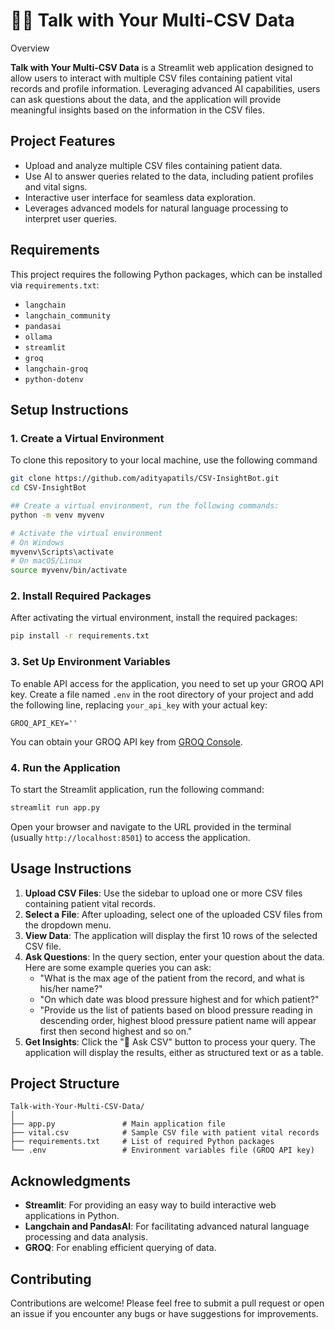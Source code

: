 # 👨‍💻 Talk with Your Multi-CSV Data

Overview

**Talk with Your Multi-CSV Data** is a Streamlit web application designed to allow users to interact with multiple CSV files containing patient vital records and profile information. Leveraging advanced AI capabilities, users can ask questions about the data, and the application will provide meaningful insights based on the information in the CSV files.



## Project Features

- Upload and analyze multiple CSV files containing patient data.
- Use AI to answer queries related to the data, including patient profiles and vital signs.
- Interactive user interface for seamless data exploration.
- Leverages advanced models for natural language processing to interpret user queries.

## Requirements

This project requires the following Python packages, which can be installed via `requirements.txt`:

- `langchain`
- `langchain_community`
- `pandasai`
- `ollama`
- `streamlit`
- `groq`
- `langchain-groq`
- `python-dotenv`

## Setup Instructions

### 1. Create a Virtual Environment

To clone this repository to your local machine, use the following command
```bash 
git clone https://github.com/adityapatils/CSV-InsightBot.git
cd CSV-InsightBot

## Create a virtual environment, run the following commands:
python -m venv myvenv

# Activate the virtual environment
# On Windows
myvenv\Scripts\activate
# On macOS/Linux
source myvenv/bin/activate
```

### 2. Install Required Packages

After activating the virtual environment, install the required packages:

```bash
pip install -r requirements.txt
```

### 3. Set Up Environment Variables

To enable API access for the application, you need to set up your GROQ API key. Create a file named `.env` in the root directory of your project and add the following line, replacing `your_api_key` with your actual key:

```
GROQ_API_KEY=''
```

You can obtain your GROQ API key from [GROQ Console](https://console.groq.com/keys).

### 4. Run the Application

To start the Streamlit application, run the following command:

```bash
streamlit run app.py
```

Open your browser and navigate to the URL provided in the terminal (usually `http://localhost:8501`) to access the application.

## Usage Instructions

1. **Upload CSV Files**: Use the sidebar to upload one or more CSV files containing patient vital records. 
2. **Select a File**: After uploading, select one of the uploaded CSV files from the dropdown menu.
3. **View Data**: The application will display the first 10 rows of the selected CSV file.
4. **Ask Questions**: In the query section, enter your question about the data. Here are some example queries you can ask:
   - "What is the max age of the patient from the record, and what is his/her name?"
   - "On which date was blood pressure highest and for which patient?"
   - "Provide us the list of patients based on blood pressure reading in descending order, highest blood pressure patient name will appear first then second highest and so on."
5. **Get Insights**: Click the "💬 Ask CSV" button to process your query. The application will display the results, either as structured text or as a table.

## Project Structure

```
Talk-with-Your-Multi-CSV-Data/
│
├── app.py               # Main application file
├── vital.csv            # Sample CSV file with patient vital records
├── requirements.txt     # List of required Python packages
└── .env                 # Environment variables file (GROQ API key)
```

## Acknowledgments

- **Streamlit**: For providing an easy way to build interactive web applications in Python.
- **Langchain and PandasAI**: For facilitating advanced natural language processing and data analysis.
- **GROQ**: For enabling efficient querying of data.

## Contributing

Contributions are welcome! Please feel free to submit a pull request or open an issue if you encounter any bugs or have suggestions for improvements.

